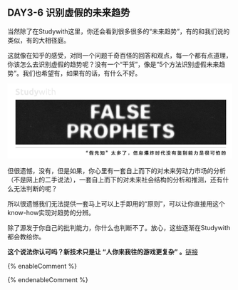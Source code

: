 ## DAY3-6 识别虚假的未来趋势

当然除了在Studywith这里，你还会看到很多很多的“未来趋势”，有的和我们说的类似，有的大相径庭。

这就像在知乎的感受，对同一个问题千奇百怪的回答和观点，每一个都有点道理，你该怎么去识别虚假的趋势呢？没有一个“干货”，像是“5个方法识别虚假未来趋势”。我们也希望有，如果有的话，有什么不好。

![](/assets/23.jpg)

但很遗憾，没有，但是如果，你心里有一套自上而下的对未来劳动力市场的分析（不是网上的二手说法），一套自上而下的对未来社会结构的分析和推测，还有什么无法判断的呢？

所以很遗憾我们无法提供一套马上可以上手即用的“原则”，可以让你直接用这个know-how实现对趋势的分辨。

除了源发于你自己的批判能力，你什么也判断不了。放心，这些逐渐在Studywith都会教给你。

**这个说法你认可吗？新技术只是让 “人你来我往的游戏更复杂” 。**[链接](https://www.zhihu.com/question/41228130)

{% enableComment %}

{% endenableComment %}

